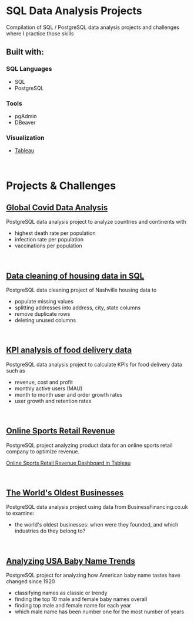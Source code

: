 # SQL Data Analysis Projects

Compilation of SQL / PostgreSQL data analysis projects and challenges where I practice those skills

## Built with:

### SQL Languages
 - SQL
- PostgreSQL

### Tools
- pgAdmin
- DBeaver

### Visualization
- [Tableau](https://public.tableau.com/app/profile/suleenwong)

<br>

# Projects & Challenges

<!-- ## **[Online Movie Rental Database](Movie-Rental-Database/)**
- popularity of actors to decide which movies to purchase
- revenue of the last months to estimate budget for short term investments
- success across countries to decide market extensions
- longterm development of revenue -->

<!-- ## **[Online Sports Retail Revenue]()** -->

<!-- ## **[European Soccer Database] -->

## **[Global Covid Data Analysis](https://github.com/suleenwong/Global-Covid-Analysis/)**
PostgreSQL data analysis project to analyze countries and continents with
- highest death rate per population
- infection rate per population
- vaccinations per population

<br>

## **[Data cleaning of housing data in SQL](https://github.com/suleenwong/Data-Cleaning-Housing-Data/)**
PostgreSQL data cleaning project of Nashville housing data to
- populate missing values
- splitting addresses into address, city, state columns
- remove duplicate rows
- deleting unused columns

<br>

## **[KPI analysis of food delivery data](Food-Delivery-Data/)**
PostgreSQL data analysis project to calculate KPIs for food delivery data such as 
- revenue, cost and profit
- monthly active users (MAU)
- month to month user and order growth rates
- user growth and retention rates

<br>

## **[Online Sports Retail Revenue](Online-Sports-Retail/)**
PostgreSQL project analyzing product data for an online sports retail company to optimize revenue.

[Online Sports Retail Revenue Dashboard in Tableau](https://public.tableau.com/views/OnlineSportsRetailRevenue/Dashboard1?:language=en-US&:display_count=n&:origin=viz_share_link)

<br>


## **[The World's Oldest Businesses](Worlds-Oldest-Businesses/)**
PostgreSQL data analysis project using data from BusinessFinancing.co.uk to examine:
- the world's oldest businesses: when were they founded, and which industries do they belong to?


<br>

## **[Analyzing USA Baby Name Trends](Analyzing-USA-Baby-Name-Trends/)**


PostgreSQL project for analyzing how American baby name tastes have changed since 1920
- classifying names as classic or trendy
- finding the top 10 male and female baby names overall
- finding top male and female name for each year
- which male name has been number one for the most number of years

<!-- <br>

## **[Exploring the European Soccer Database](European-Soccer-Database/)**

PostgreSQL project for analyzing how American baby name tastes have changed since 1920 -->
